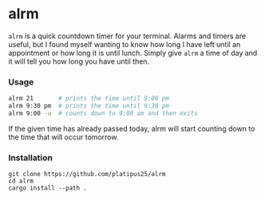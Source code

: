 # alrm
`alrm` is a quick countdown timer for your terminal. Alarms and timers are useful, but I found myself wanting to know how long I have left until an appointment or how long it is until lunch. Simply give `alrm` a time of day and it will tell you how long you have until then.

### Usage
```bash
alrm 21       # prints the time until 9:00 pm
alrm 9:30 pm  # prints the time until 9:30 pm
alrm 9:00 -u  # counts down to 9:00 am and then exits
```

If the given time has already passed today, alrm will start counting down to the time that will occur tomorrow.

### Installation
```
git clone https://github.com/platipus25/alrm
cd alrm
cargo install --path .
```
